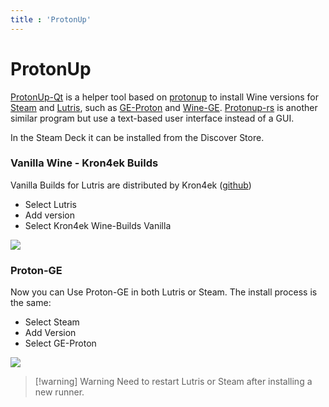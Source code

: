 ```yaml
---
title : 'ProtonUp'
---
```


# ProtonUp

[ProtonUp-Qt](https://github.com/DavidoTek/ProtonUp-Qt) is a helper tool based on [protonup](https://github.com/AUNaseef/protonup) to install Wine versions for [Steam](../all-platforms/steam) and [Lutris](lutris), such as [GE-Proton](https://github.com/GloriousEggroll/proton-ge-custom) and [Wine-GE](https://github.com/GloriousEggroll/wine-ge-custom). [Protonup-rs](https://github.com/auyer/Protonup-rs) is another similar program but use a text-based user interface instead of a GUI.

In the Steam Deck it can be installed from the Discover Store.

### Vanilla Wine - Kron4ek Builds

Vanilla Builds for Lutris are distributed by Kron4ek ([github](https://github.com/Kron4ek/Wine-Builds))

* Select Lutris
* Add version
* Select Kron4ek Wine-Builds Vanilla

![](https://i.imgur.com/Ns14EDG.png)


### Proton-GE
Now you can Use Proton-GE in both Lutris or Steam. The install process is the same:

* Select Steam
* Add Version
* Select GE-Proton

![](https://i.imgur.com/cgOM6m5.png)

> [!warning] Warning
> Need to restart Lutris or Steam after installing a new runner.



